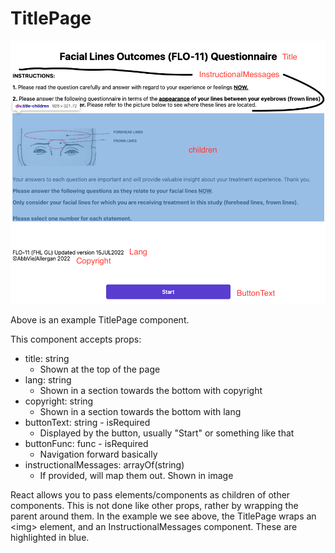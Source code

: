 # TitlePage

![example image](./images/example.png "Example Image")

Above is an example TitlePage component.

This component accepts props:

- title: string
  - Shown at the top of the page
- lang: string
  - Shown in a section towards the bottom with copyright
- copyright: string
  - Shown in a section towards the bottom with lang
- buttonText: string - isRequired
  - Displayed by the button, usually "Start" or something like that
- buttonFunc: func - isRequired
  - Navigation forward basically
- instructionalMessages: arrayOf(string)
  - If provided, will map them out. Shown in image

React allows you to pass elements/components as children of other components. This is not done like other props, rather by wrapping the parent around them.
In the example we see above, the TitlePage wraps an \<img\> element, and an InstructionalMessages component. These are highlighted in blue.
